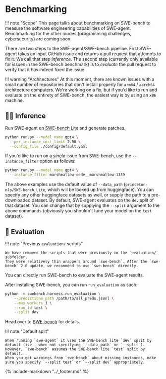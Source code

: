 # Benchmarking

!!! note "Scope"
    This page talks about benchmarking on SWE-bench to measure the software engineering capabilities of SWE-agent.
    Benchmarking for the other modes (programming challenges, cybersecurity) are coming soon.

There are two steps to the SWE-agent/SWE-bench pipeline. First SWE-agent takes an input GitHub issue and returns a pull request that attempts to fix it. We call that step *inference*. The second step (currently only available for issues in the SWE-bench benchmark) is to *evaluate* the pull request to verify that it has indeed fixed the issue.

!!! warning "Architectures"
    At this moment, there are known issues with a small number of repositories that don't install properly for `arm64` / `aarch64` architecture computers. We're working on a fix, but if you'd like to run and evaluate on the entirety of SWE-bench, the easiest way is by using an `x86` machine.

## 👩‍💻 Inference <a name="inference"></a>

Run SWE-agent on [SWE-bench Lite](https://www.swebench.com/lite.html) and generate patches.

```bash
python run.py --model_name gpt4 \
  --per_instance_cost_limit 2.00 \
  --config_file ./config/default.yaml
```

If you'd like to run on a *single* issue from SWE-bench, use the `--instance_filter` option as follows:
```bash
python run.py --model_name gpt4 \
  --instance_filter marshmallow-code__marshmallow-1359
```

The above examples use the default value of `--data_path` (`princeton-nlp/SWE-bench_Lite`, which will be looked up from huggingface).
You can specify any other huggingface datasets as well, or supply the path to a pre-downloaded dataset.
By default, SWE-agent evaluates on the `dev` split of that dataset.
You can change that by supplying the `--split` argument to the above commands (obviously you shouldn't tune your model on the `test` dataset).

## 🧪 Evaluation <a name="evaluation"></a>

!!! note "Previous `evaluation/` scripts"

    We have removed the scripts that were previously in the `evaluation/` subfolder.
    They were relatively thin wrappers around `swe-bench`. After the `swe-bench` 2.0 update, we recommend to use `swe-bench` directly.

You can directly run SWE-bench to evaluate the SWE-agent results.

After installing SWE-bench, you can run `run_evaluation` as such:

```bash
python -m swebench.harness.run_evaluation \
    --predictions_path /path/to/all_preds.jsonl \
    --max_workers 1 \
    --run_id test \
    --split dev
```

Head over to [SWE-bench](https://github.com/princeton-nlp/SWE-bench/) for details.

!!! note "Default split"

    When running `swe-agent` it uses the SWE-bench lite `dev` split by default (i.e., when not specifying `--data_path` or `--split`).
    However, `swe-bench` assumes the SWE-bench lite `test` split by default.
    When you get warnings from `swe-bench` about missing instances, make sure you specify `--split test` or `--split dev` appropriately.

{% include-markdown "../_footer.md" %}
